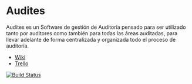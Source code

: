 # Audites

Audites es un Software de gestión de Auditoría pensado para ser utilizado tanto por auditores como también para todas las áreas auditadas, para llevar adelante de forma centralizada y organizada todo el proceso de auditoría.

* [Wiki](https://github.com/eschafir/tip-audites-dom/wiki)
* [Trello](https://trello.com/b/DpnhgKCe/tip-audites)


[![Build Status](https://travis-ci.org/eschafir/tip-audites-dom.svg?branch=master)](https://travis-ci.org/eschafir/tip-audites-dom)
